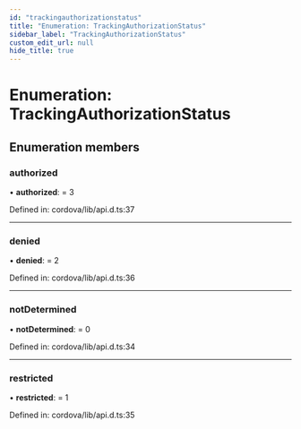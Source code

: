 ```yaml
---
id: "trackingauthorizationstatus"
title: "Enumeration: TrackingAuthorizationStatus"
sidebar_label: "TrackingAuthorizationStatus"
custom_edit_url: null
hide_title: true
---
```


# Enumeration: TrackingAuthorizationStatus

## Enumeration members

### authorized

• **authorized**: = 3

Defined in: cordova/lib/api.d.ts:37

___

### denied

• **denied**: = 2

Defined in: cordova/lib/api.d.ts:36

___

### notDetermined

• **notDetermined**: = 0

Defined in: cordova/lib/api.d.ts:34

___

### restricted

• **restricted**: = 1

Defined in: cordova/lib/api.d.ts:35
